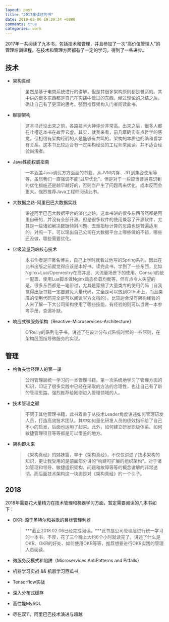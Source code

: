 ```yaml
---
layout: post
title: "2017年读过的书"
date: 2018-02-06 19:29:34 +0800
comments: true
categories: work
---
```


2017年一共阅读了九本书，包括技术和管理，并且参加了一次“高价值管理人”的管理培训课程，在技术和管理方面都有了一定的学习，得到了一些进步。

<!--more-->

## 技术

- 架构真经
	
	>虽然是基于电商系统进行的讲解，但是其很多架构原则都是普适的。其中讲的很多东西都是自己在实践中做过的东西。经过理论的总结之后，确让自己有了更深的思考。强烈推荐架构入门者阅读此书。
	
- 聊聊架构

	>这本书还没出来之前，各路技术大神评价非常高。出来之后，很多人都在吐槽这本书在故弄玄虚。其实，就我来看，前几章确实有点哲学的感觉，但相信有架构经验的人是能够有共鸣的。架构的本质也的确和哲学有关系。这本书比较适合有一定架构经验的工程师来阅读，并不适合经验尚浅者。
	
- Java性能权威指南
	
	>一本涵盖Java调优方方面面的书籍。从JVM内存、JIT到集合使用等等。虽然我们一直强调不能“过早优化”，但是对于一些应当普遍意识到的优化措施还是越早越好的，否则当产生了问题再来优化，成本反而会更大。强烈推荐Java工程师阅读此书。

- 大数据之路-阿里巴巴大数据实践

	>讲述阿里巴巴大数据平台的演化之路。这本书讲的很多东西虽然都是阿里自研的，并没有全部开源。但是很多软件的使用兼容了开源软件，尤其是一些诸如解决数据倾斜问题、去重指标计算的思路也是普遍适用的。对照一下，可以理出自己公司在大数据平台上哪些做的不错，哪些还没做，哪些需要优化。
	
- 亿级流量网站核心技术

	>本书作者是IT著名博主，自己上学时就看过他写的Spring系列。因此在此书出版之前就觉得应该是本好书。读完此书，学到了一些东西，比如Nginx+Lua/Openrestry在高并发、大流量场景下的使用、Consult的统一配置、使用Lua脚本做Nginx动态负载均衡等。但有点令人失望的是，很多东西都是一笔带过，尤其是穿插了大量类库的使用代码（自我觉得出版书籍一定要避免大量代码，完全是可以放到Github上，而且类库的使用代码完全是可以阅读官方文档的）。比较适合没有架构经验的人来了解一下大公司架构使用了哪些技能，有经验的则可以当做一本参考手册，查漏补缺。
	
- 响应式微服务架构（Reactive-Microservices-Architecture）

	> O'Reilly的系列电子书。讲述了在设计分布式系统时候的一些原则，在架构层面指导微服务的实现。

## 管理

- 格鲁夫给经理人的第一课
	
	>公司管理层统一学习的一本管理书籍。第一次系统地学习了管理方面的知识，印证了很多实践中已经在采取的方法的合理性，也让自己有了新的管理思路。强烈推荐给刚刚进入管理领域的人。

- 技术管理之巅

	>不同于其他管理书籍，此书着重于从技术Leader角度讲述如何管理研发人员，打造高效技术团队。其中如何量化研发人员的绩效指标给了自己不小的启发，后面也运用了起来。此外，如何建立研发职级体系、如何敏捷管理项目等等都是可以借鉴的地方。
	
- 架构即未来

	>《架构真经》的姊妹篇，早于《架构真经》，不仅仅讲述了技术架构的知识，更让我受用的是前面部分讲的“构建可扩展的组织架构”。对于诸如管理和领导、敏捷组织架构、问题和故障等等的概念讲解的非常透彻。而后面技术架构这一块则是对《架构真经》的一个引子。

## 2018

2018年需要花大量精力在技术管理和机器学习方面，暂定需要阅读的几本书如下：

- OKR: 源于英特尔和谷歌的目标管理利器
	
	> ***截止2018.02.06已经完成阅读。***此书是公司管理层进行统一学习的一本书，不厚，花了三个晚上大约6个小时就读完了。讲述了什么是OKR、OKR的好处、如何使用OKR等等，推荐想要进行OKR实践的管理人员阅读。
	
- 微服务反模式和陷阱（Microservices AntiPatterns and Pitfalls）
- 机器学习实战 && 机器学习西瓜书
- Tensorflow实战
- 深入分布式缓存
- 高性能MySQL
- 尽在双11，阿里巴巴技术演进与超越